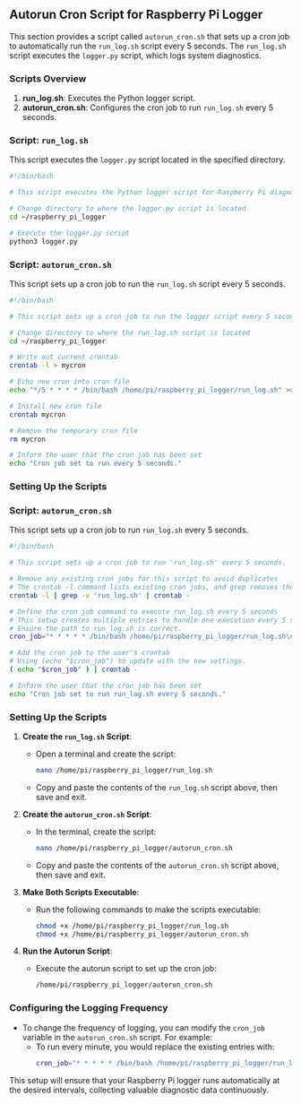 ## Autorun Cron Script for Raspberry Pi Logger

This section provides a script called `autorun_cron.sh` that sets up a cron job to automatically run the `run_log.sh` script every 5 seconds. The `run_log.sh` script executes the `logger.py` script, which logs system diagnostics.

### Scripts Overview

1. **run_log.sh**: Executes the Python logger script.
2. **autorun_cron.sh**: Configures the cron job to run `run_log.sh` every 5 seconds.

### Script: `run_log.sh`

This script executes the `logger.py` script located in the specified directory.

```bash
#!/bin/bash

# This script executes the Python logger script for Raspberry Pi diagnostics

# Change directory to where the logger.py script is located
cd ~/raspberry_pi_logger

# Execute the logger.py script
python3 logger.py
```

### Script: `autorun_cron.sh`

This script sets up a cron job to run the `run_log.sh` script every 5 seconds.

```bash
#!/bin/bash

# This script sets up a cron job to run the logger script every 5 seconds

# Change directory to where the run_log.sh script is located
cd ~/raspberry_pi_logger

# Write out current crontab
crontab -l > mycron

# Echo new cron into cron file
echo "*/5 * * * * /bin/bash /home/pi/raspberry_pi_logger/run_log.sh" >> mycron

# Install new cron file
crontab mycron

# Remove the temporary cron file
rm mycron

# Inform the user that the cron job has been set
echo "Cron job set to run every 5 seconds."
```

### Setting Up the Scripts


























### Script: `autorun_cron.sh`

This script sets up a cron job to run `run_log.sh` every 5 seconds.

```bash
#!/bin/bash

# This script sets up a cron job to run 'run_log.sh' every 5 seconds.

# Remove any existing cron jobs for this script to avoid duplicates
# The crontab -l command lists existing cron jobs, and grep removes those for 'run_log.sh'
crontab -l | grep -v 'run_log.sh' | crontab -

# Define the cron job command to execute run_log.sh every 5 seconds
# This setup creates multiple entries to handle one execution every 5 seconds.
# Ensure the path to run_log.sh is correct.
cron_job="* * * * * /bin/bash /home/pi/raspberry_pi_logger/run_log.sh\n* * * * * sleep 5; /bin/bash /home/pi/raspberry_pi_logger/run_log.sh\n* * * * * sleep 10; /bin/bash /home/pi/raspberry_pi_logger/run_log.sh\n* * * * * sleep 15; /bin/bash /home/pi/raspberry_pi_logger/run_log.sh\n* * * * * sleep 20; /bin/bash /home/pi/raspberry_pi_logger/run_log.sh\n* * * * * sleep 25; /bin/bash /home/pi/raspberry_pi_logger/run_log.sh\n* * * * * sleep 30; /bin/bash /home/pi/raspberry_pi_logger/run_log.sh\n* * * * * sleep 35; /bin/bash /home/pi/raspberry_pi_logger/run_log.sh\n* * * * * sleep 40; /bin/bash /home/pi/raspberry_pi_logger/run_log.sh\n* * * * * sleep 45; /bin/bash /home/pi/raspberry_pi_logger/run_log.sh\n* * * * * sleep 50; /bin/bash /home/pi/raspberry_pi_logger/run_log.sh\n* * * * * sleep 55; /bin/bash /home/pi/raspberry_pi_logger/run_log.sh"

# Add the cron job to the user's crontab
# Using (echo "$cron_job") to update with the new settings.
( echo "$cron_job" ) | crontab -

# Inform the user that the cron job has been set
echo "Cron job set to run run_log.sh every 5 seconds."
```

### Setting Up the Scripts

1. **Create the `run_log.sh` Script**: 
   - Open a terminal and create the script:
     ```bash
     nano /home/pi/raspberry_pi_logger/run_log.sh
     ```
   - Copy and paste the contents of the `run_log.sh` script above, then save and exit.

2. **Create the `autorun_cron.sh` Script**: 
   - In the terminal, create the script:
     ```bash
     nano /home/pi/raspberry_pi_logger/autorun_cron.sh
     ```
   - Copy and paste the contents of the `autorun_cron.sh` script above, then save and exit.

3. **Make Both Scripts Executable**:
   - Run the following commands to make the scripts executable:
     ```bash
     chmod +x /home/pi/raspberry_pi_logger/run_log.sh
     chmod +x /home/pi/raspberry_pi_logger/autorun_cron.sh
     ```

4. **Run the Autorun Script**:
   - Execute the autorun script to set up the cron job:
     ```bash
     /home/pi/raspberry_pi_logger/autorun_cron.sh
     ```

### Configuring the Logging Frequency

- To change the frequency of logging, you can modify the `cron_job` variable in the `autorun_cron.sh` script. For example:
  - To run every minute, you would replace the existing entries with:
    ```bash
    cron_job="* * * * * /bin/bash /home/pi/raspberry_pi_logger/run_log.sh"
    ```

This setup will ensure that your Raspberry Pi logger runs automatically at the desired intervals, collecting valuable diagnostic data continuously.